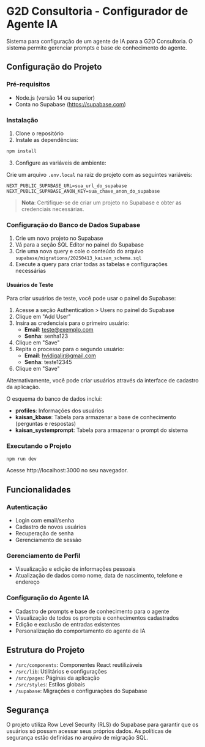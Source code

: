 # G2D Consultoria - Configurador de Agente IA

Sistema para configuração de um agente de IA para a G2D Consultoria. O sistema permite gerenciar prompts e base de conhecimento do agente.

## Configuração do Projeto

### Pré-requisitos

- Node.js (versão 14 ou superior)
- Conta no Supabase (https://supabase.com)

### Instalação

1. Clone o repositório
2. Instale as dependências:

```bash
npm install
```

3. Configure as variáveis de ambiente:

Crie um arquivo `.env.local` na raiz do projeto com as seguintes variáveis:

```
NEXT_PUBLIC_SUPABASE_URL=sua_url_do_supabase
NEXT_PUBLIC_SUPABASE_ANON_KEY=sua_chave_anon_do_supabase
```

> **Nota**: Certifique-se de criar um projeto no Supabase e obter as credenciais necessárias.

### Configuração do Banco de Dados Supabase

1. Crie um novo projeto no Supabase
2. Vá para a seção SQL Editor no painel do Supabase
3. Crie uma nova query e cole o conteúdo do arquivo `supabase/migrations/20250413_kaisan_schema.sql`
4. Execute a query para criar todas as tabelas e configurações necessárias

#### Usuários de Teste

Para criar usuários de teste, você pode usar o painel do Supabase:

1. Acesse a seção Authentication > Users no painel do Supabase
2. Clique em "Add User"
3. Insira as credenciais para o primeiro usuário:
   - **Email**: teste@exemplo.com
   - **Senha**: senha123
4. Clique em "Save"
5. Repita o processo para o segundo usuário:
   - **Email**: hvidigaljr@gmail.com
   - **Senha**: teste12345
6. Clique em "Save"

Alternativamente, você pode criar usuários através da interface de cadastro da aplicação.

O esquema do banco de dados inclui:

- **profiles**: Informações dos usuários
- **kaisan_kbase**: Tabela para armazenar a base de conhecimento (perguntas e respostas)
- **kaisan_systemprompt**: Tabela para armazenar o prompt do sistema

### Executando o Projeto

```bash
npm run dev
```

Acesse http://localhost:3000 no seu navegador.

## Funcionalidades

### Autenticação
- Login com email/senha
- Cadastro de novos usuários
- Recuperação de senha
- Gerenciamento de sessão

### Gerenciamento de Perfil
- Visualização e edição de informações pessoais
- Atualização de dados como nome, data de nascimento, telefone e endereço

### Configuração do Agente IA
- Cadastro de prompts e base de conhecimento para o agente
- Visualização de todos os prompts e conhecimentos cadastrados
- Edição e exclusão de entradas existentes
- Personalização do comportamento do agente de IA

## Estrutura do Projeto

- `/src/components`: Componentes React reutilizáveis
- `/src/lib`: Utilitários e configurações
- `/src/pages`: Páginas da aplicação
- `/src/styles`: Estilos globais
- `/supabase`: Migrações e configurações do Supabase

## Segurança

O projeto utiliza Row Level Security (RLS) do Supabase para garantir que os usuários só possam acessar seus próprios dados. As políticas de segurança estão definidas no arquivo de migração SQL.
